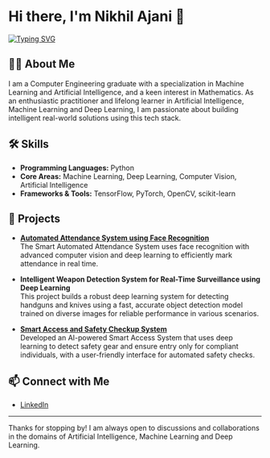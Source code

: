 # Hi there, I'm Nikhil Ajani 👋

[![Typing SVG](https://readme-typing-svg.demolab.com/?lines=ML%2C+DL+and+AI+Enthusiast;Training+Smart+Models;Building+Real+World+Projects;Passionate+about+Computer+Vision;Maths+Explorer;Always+Learning+and+Innovating)](https://git.io/typing-svg)

## 👨‍💻 About Me

I am a Computer Engineering graduate with a specialization in Machine Learning and Artificial Intelligence, and a keen interest in Mathematics. As an enthusiastic practitioner and lifelong learner in Artificial Intelligence, Machine Learning and Deep Learning, I am passionate about building intelligent real-world solutions using this tech stack.

## 🛠️ Skills

- **Programming Languages:** Python
- **Core Areas:** Machine Learning, Deep Learning, Computer Vision, Artificial Intelligence
- **Frameworks & Tools:** TensorFlow, PyTorch, OpenCV, scikit-learn

## 🚀 Projects

- **[Automated Attendance System using Face Recognition](https://github.com/NikhilAjani/Automated-Attendance-System-using-Face-Recognition)**  
  The Smart Automated Attendance System uses face recognition with advanced computer vision and deep learning to efficiently mark attendance in real time.

- **Intelligent Weapon Detection System for Real-Time Surveillance using Deep Learning**  
  This project builds a robust deep learning system for detecting handguns and knives using a fast, accurate object detection model trained on diverse images for     reliable performance in various scenarios.
  
- **[Smart Access and Safety Checkup System](https://github.com/NikhilAjani/Smart-Access-and-Safety-Checkup-System)**  
  Developed an AI-powered Smart Access System that uses deep learning to detect safety gear and ensure entry only for compliant individuals, with a user-friendly     interface for automated safety checks.

## 📫 Connect with Me

- [LinkedIn](https://www.linkedin.com/in/nikhil-ajani-229740237/)

---

Thanks for stopping by! I am always open to discussions and collaborations in the domains of Artificial Intelligence, Machine Learning and Deep Learning.
